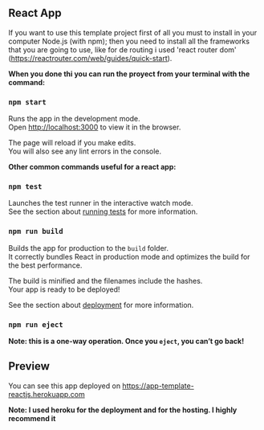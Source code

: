 ## React App


If you want to use this template project first of all you must to install in your computer Node.js (with npm); then you need to install all the frameworks that you are going to use, like for de routing i used 'react router dom' (https://reactrouter.com/web/guides/quick-start).   

**When you done thi you can run the proyect from your terminal with the command:**

### `npm start`

Runs the app in the development mode.<br />
Open [http://localhost:3000](http://localhost:3000) to view it in the browser.

The page will reload if you make edits.<br />
You will also see any lint errors in the console.

**Other common commands useful for a react app:**

### `npm test`

Launches the test runner in the interactive watch mode.<br />
See the section about [running tests](https://facebook.github.io/create-react-app/docs/running-tests) for more information.

### `npm run build`

Builds the app for production to the `build` folder.<br />
It correctly bundles React in production mode and optimizes the build for the best performance.

The build is minified and the filenames include the hashes.<br />
Your app is ready to be deployed!

See the section about [deployment](https://facebook.github.io/create-react-app/docs/deployment) for more information.

### `npm run eject`

**Note: this is a one-way operation. Once you `eject`, you can’t go back!**

## Preview

You can see this app deployed on https://app-template-reactjs.herokuapp.com

**Note: I used heroku for the deployment and for the hosting. I highly recommend it**
